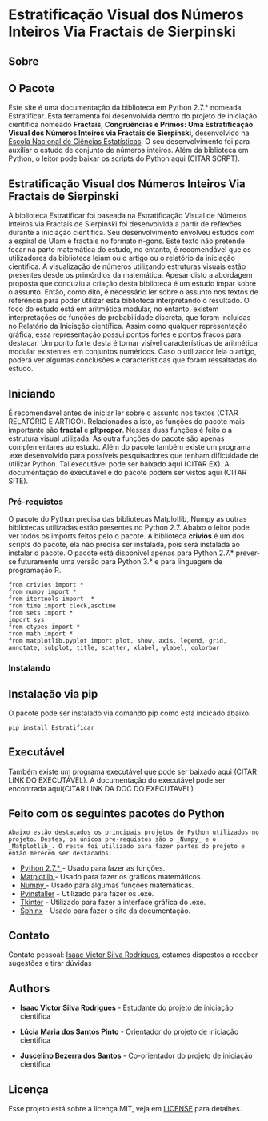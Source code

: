 
Estratificação Visual dos Números Inteiros Via Fractais de Sierpinski
=====

## Sobre

O Pacote
----

Este site  é uma documentação da biblioteca em Python 2.7.* nomeada Estratificar. Esta ferramenta foi desenvolvida dentro do projeto de iniciação científica nomeado **Fractais, Congruências e Primos: Uma Estratificação Visual dos Números Inteiros via Fractais de Sierpinski**, desenvolvido na [Escola Nacional de Ciências Estatísticas](http://www.ence.ibge.gov.br). O seu desenvolvimento foi para auxiliar o estudo de conjunto de números inteiros. Além da biblioteca em Python, o leitor pode baixar os scripts do Python aqui (CITAR SCRPT).


Estratificação Visual dos Números Inteiros Via Fractais de Sierpinski
----

A biblioteca Estratificar foi baseada na Estratificação Visual de Números Inteiros via Fractais de Sierpinski foi desenvolvida a partir de reflexões durante a iniciação científica. Seu desenvolvimento envolveu estudos com a espiral de Ulam e fractais no formato n-gons. Este texto não pretende focar na parte matemática do estudo, no entanto, é recomendável que os utilizadores da biblioteca leiam ou o artigo ou o relatório da iniciação científica.  A visualização de números utilizando estruturas visuais estão presentes desde os primórdios da matemática. Apesar disto a abordagem proposta  que conduziu a criação desta biblioteca é um estudo ímpar sobre o assunto. Então, como dito, é necessário ler sobre o assunto  nos textos de referência para poder utilizar esta biblioteca interpretando o resultado. O foco do estudo está em aritmética modular, no entanto, existem interpretações de funções de probabilidade discreta, que foram incluídas no Relatório da Iniciação científica. Assim como qualquer representação gráfica, essa representação possui  pontos fortes e pontos fracos para destacar. Um ponto forte desta  é tornar visível características de aritmética modular existentes em conjuntos numéricos. Caso o utilizador leia o artigo, poderá ver algumas conclusões e características que foram ressaltadas do estudo.


## Iniciando

É recomendável antes de iniciar ler sobre o assunto nos textos (CTAR RELATÓRIO E ARTIGO). Relacionados a isto, as funções do pacote mais importante são **fractal** e **pltpropor**. Nessas duas funções é feito o a estrutura visual utilizada. As outra funções do pacote são apenas complementares ao estudo. Além do pacote também existe um programa .exe desenvolvido para possíveis pesquisadores que tenham dificuldade de utilizar Python. Tal executável pode ser baixado aqui (CITAR EX). A documentação do executável e do pacote podem ser vistos aqui (CITAR SITE).

### Pré-requistos

O pacote do Python precisa das bibliotecas Matplotlib, Numpy as outras bibliotecas  utilizadas estão presentes no Python 2.7. Abaixo o leitor pode ver todos os imports feitos pelo o pacote. A biblioteca **crivios** é um dos scripts do pacote, ela não precisa ser instalada, pois será instalada ao instalar o pacote. O pacote está disponível apenas para Python 2.7.* prever-se futuramente uma versão para Python 3.* e para linguagem de programação R.
```
from crivios import *
from numpy import *
from itertools import  *
from time import clock,asctime
from sets import *
import sys
from ctypes import *
from math import *
from matplotlib.pyplot import plot, show, axis, legend, grid, annotate, subplot, title, scatter, xlabel, ylabel, colorbar
```

### Instalando

## Instalação via pip 

O pacote pode ser instalado via comando pip como está indicado abaixo. 
```
pip install Estratificar
```

## Executável

Também existe um programa executável que pode ser baixado aqui (CITAR LINK DO EXECUTÁVEL). A documentação do executável pode ser encontrada aqui(CITAR LINK DA DOC DO EXECUTAVEL)




## Feito com os seguintes pacotes do Python

	Abaixo estão destacados os principais projetos de Python utilizados no projeto. Destes, os únicos pre-requistos são o _Numpy_ e o _Matplotlib_. O resto foi utilizado para fazer partes do projeto e então merecem ser destacados. 

* [Python 2.7.* ](https://www.python.org) - Usado para fazer as funções.
* [Matplotlib  ](https://matplotlib.org) - Usado para fazer os gráficos matemáticos.
* [Numpy ](http://www.numpy.org) - Usado para algumas funções matemáticas.
* [Pyinstaller](https://www.pyinstaller.org) - Utilizado para fazer os .exe.
* [Tkinter](https://docs.python.org/2.7/library/tkinter.html) - Utilizado para fazer a interface gráfica do .exe.
* [Sphinx](http://www.sphinx-doc.org/en/master/) - Usado para fazer o site da documentação.

## Contato

Contato pessoal: [Isaac Victor Silva Rodrigues](isaacvictor@fisica.if.uff.br), estamos dispostos a receber sugestões e tirar dúvidas


## Authors


* **Isaac Victor Silva Rodrigues** - Estudante do projeto de iniciação cientifica

* **Lúcia Maria dos Santos Pinto** - Orientador do projeto de iniciação cientifica

* **Juscelino Bezerra dos Santos** - Co-orientador do projeto de iniciação cientifica


## Licença

Esse projeto está sobre a licença MIT, veja em [LICENSE](LICENSE) para detalhes.

